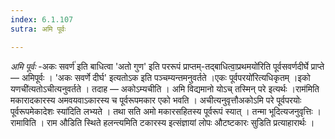 ```yaml
---
index: 6.1.107
sutra: अमि पूर्वः

---
```

_अमि पूर्वः_ -अकः सवर्ण॑ इति बाधित्वा 'अतो गुण' इति पररूपं प्राप्तम्-तद्बाधित्वा॒प्रथमयो॑रिति पूर्वसवर्णदीर्घे प्राप्ते  —  अमिपूर्वः । 'अकः सवर्णे दीर्घ' इत्यतोऽक इति पञ्चम्यन्तमनुवर्तते ।एकः पूर्वपरयो॑रित्यधिकृतम् ।इको यणची॑त्यतोऽचीत्यनुवर्तते । तदाह — अकोऽम्यचीति । अमि विद्यमानो योऽच् तस्मिन् परे इत्यर्थः ।राम॑मिति मकारादकारस्य अमवयवाऽकारस्य च पूर्वरूपमकार एको भवति । अचीत्यनुवृत्तौअकोऽमि परे पूर्वपरयोः पूर्वरूपमेकादेशः स्या॑दिति लभ्यते । तथा सति अमो मकारसहितस्य पूर्वरूपं स्यात् । तन्मा भूदित्यजनुवृत्तिः । रामाविति । राम औडिति स्थिते हलन्त्यमिति टकारस्य इत्संज्ञायां लोपः औटष्टकारः सुडिति प्रत्याहारार्थः ।